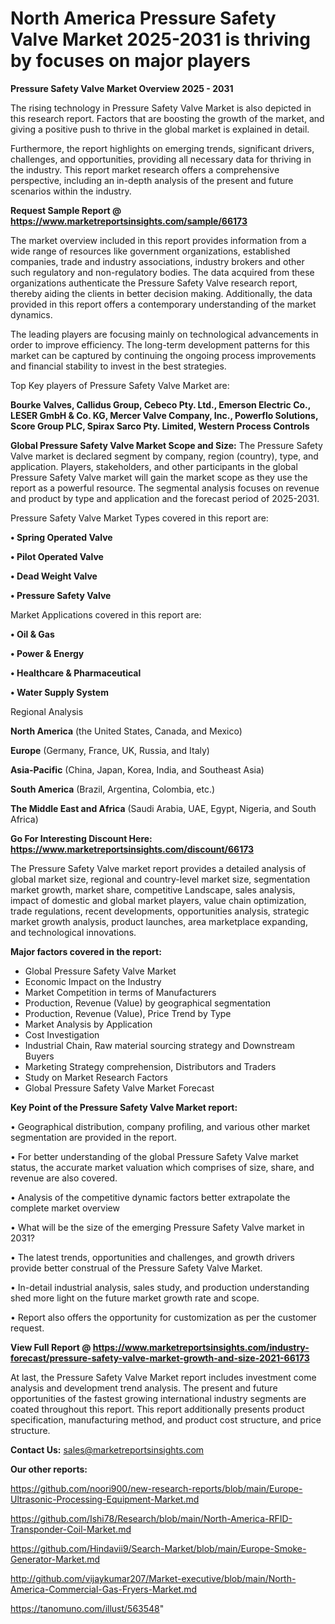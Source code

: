 # North America Pressure Safety Valve Market 2025-2031 is thriving by focuses on major players

<Strong> Pressure Safety Valve Market Overview 2025 - 2031</strong>

The rising technology in Pressure Safety Valve Market is also depicted in this research report. Factors that are boosting the growth of the market, and giving a positive push to thrive in the global market is explained in detail.

Furthermore, the report highlights on emerging trends, significant drivers, challenges, and opportunities, providing all necessary data for thriving in the industry. This report market research offers a comprehensive perspective, including an in-depth analysis of the present and future scenarios within the industry.

<strong>Request Sample Report @ <a href=https://www.marketreportsinsights.com/sample/66173>https://www.marketreportsinsights.com/sample/66173</a></strong>

The market overview included in this report provides information from a wide range of resources like government organizations, established companies, trade and industry associations, industry brokers and other such regulatory and non-regulatory bodies. The data acquired from these organizations authenticate the Pressure Safety Valve research report, thereby aiding the clients in better decision making. Additionally, the data provided in this report offers a contemporary understanding of the market dynamics.

The leading players are focusing mainly on technological advancements in order to improve efficiency. The long-term development patterns for this market can be captured by continuing the ongoing process improvements and financial stability to invest in the best strategies.

Top Key players of Pressure Safety Valve Market are:

<strong>Bourke Valves, Callidus Group, Cebeco Pty. Ltd., Emerson Electric Co., LESER GmbH & Co. KG, Mercer Valve Company, Inc., Powerflo Solutions, Score Group PLC, Spirax Sarco Pty. Limited, Western Process Controls</strong>

<strong><b>Global Pressure Safety Valve Market Scope and Size:</b></strong>
The Pressure Safety Valve market is declared segment by company, region (country), type, and application. Players, stakeholders, and other participants in the global Pressure Safety Valve market will gain the market scope as they use the report as a powerful resource. The segmental analysis focuses on revenue and product by type and application and the forecast period of 2025-2031.

Pressure Safety Valve Market Types covered in this report are:

<strong>• Spring Operated Valve

• Pilot Operated Valve

• Dead Weight Valve

• Pressure Safety Valve</strong>

Market Applications covered in this report are:

<strong>• Oil & Gas

• Power & Energy

• Healthcare & Pharmaceutical

• Water Supply System</strong> 

Regional Analysis

<strong>North America</strong> (the United States, Canada, and Mexico)

<strong>Europe</strong> (Germany, France, UK, Russia, and Italy)

<strong>Asia-Pacific</strong> (China, Japan, Korea, India, and Southeast Asia)

<strong>South America</strong> (Brazil, Argentina, Colombia, etc.)

<strong>The Middle East and Africa</strong> (Saudi Arabia, UAE, Egypt, Nigeria, and South Africa)

<strong>Go For Interesting Discount Here: <a href=https://www.marketreportsinsights.com/discount/66173>https://www.marketreportsinsights.com/discount/66173</a></strong>

The Pressure Safety Valve market report provides a detailed analysis of global market size, regional and country-level market size, segmentation market growth, market share, competitive Landscape, sales analysis, impact of domestic and global market players, value chain optimization, trade regulations, recent developments, opportunities analysis, strategic market growth analysis, product launches, area marketplace expanding, and technological innovations.

<strong><b>Major factors covered in the report:</b></strong>
<ul>
  <li>Global Pressure Safety Valve Market </li>
  <li>Economic Impact on the Industry</li>
  <li>Market Competition in terms of Manufacturers</li>
  <li>Production, Revenue (Value) by geographical segmentation</li>
  <li>Production, Revenue (Value), Price Trend by Type</li>
  <li>Market Analysis by Application</li>
  <li>Cost Investigation</li>
  <li>Industrial Chain, Raw material sourcing strategy and Downstream Buyers</li>
  <li>Marketing Strategy comprehension, Distributors and Traders</li>
  <li>Study on Market Research Factors</li>
  <li>Global Pressure Safety Valve Market Forecast</li>
</ul>

<strong><b>Key Point of the Pressure Safety Valve Market report:</b></strong>

• Geographical distribution, company profiling, and various other market segmentation are provided in the report.

• For better understanding of the global Pressure Safety Valve market status, the accurate market valuation which comprises of size, share, and revenue are also covered.

• Analysis of the competitive dynamic factors better extrapolate the complete market overview

• What will be the size of the emerging Pressure Safety Valve market in 2031?

• The latest trends, opportunities and challenges, and growth drivers provide better construal of the Pressure Safety Valve Market.

• In-detail industrial analysis, sales study, and production understanding shed more light on the future market growth rate and scope.

• Report also offers the opportunity for customization as per the customer request.

<strong><b>View Full Report @ <a href=https://www.marketreportsinsights.com/industry-forecast/pressure-safety-valve-market-growth-and-size-2021-66173>https://www.marketreportsinsights.com/industry-forecast/pressure-safety-valve-market-growth-and-size-2021-66173</a></b></strong>


At last, the Pressure Safety Valve Market report includes investment come analysis and development trend analysis. The present and future opportunities of the fastest growing international industry segments are coated throughout this report. This report additionally presents product specification, manufacturing method, and product cost structure, and price structure.

<strong>Contact Us:</strong>
sales@marketreportsinsights.com

<strong>Our other reports:</strong>

<a href=https://github.com/noori900/new-research-reports/blob/main/Europe-Ultrasonic-Processing-Equipment-Market.md>https://github.com/noori900/new-research-reports/blob/main/Europe-Ultrasonic-Processing-Equipment-Market.md</a>

<a href=https://github.com/Ishi78/Research/blob/main/North-America-RFID-Transponder-Coil-Market.md>https://github.com/Ishi78/Research/blob/main/North-America-RFID-Transponder-Coil-Market.md</a>

<a href=https://github.com/Hindavii9/Search-Market/blob/main/Europe-Smoke-Generator-Market.md>https://github.com/Hindavii9/Search-Market/blob/main/Europe-Smoke-Generator-Market.md</a>

<a href=http://github.com/vijaykumar207/Market-executive/blob/main/North-America-Commercial-Gas-Fryers-Market.md>http://github.com/vijaykumar207/Market-executive/blob/main/North-America-Commercial-Gas-Fryers-Market.md</a>

<a href=https://tanomuno.com/illust/563548>https://tanomuno.com/illust/563548</a>"
